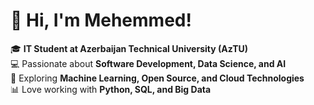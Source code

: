 # 👋 Hi, I'm Mehemmed!  

🎓 **IT Student at Azerbaijan Technical University (AzTU)**  
💻 Passionate about **Software Development, Data Science, and AI**  
🚀 Exploring **Machine Learning, Open Source, and Cloud Technologies**  
📊 Love working with **Python, SQL, and Big Data**